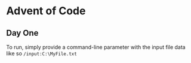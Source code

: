 # Advent of Code 
## Day One

To run, simply provide a command-line parameter with the input file data like so `/input:C:\MyFile.txt`
